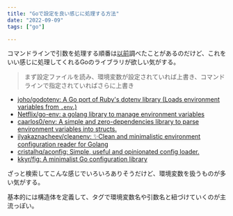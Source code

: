 ```yaml
---
title: "Goで設定を良い感じに処理する方法"
date: "2022-09-09"
tags: ["go"]

---
```


コマンドラインで引数を処理する順番は[以前](../../2021/01/11_settings/)調べたことがあるのだけど、これをいい感じに処理してくれるGoのライブラリが欲しい気がする。

> まず設定ファイルを読み、環境変数が設定されていれば上書き、コマンドラインで指定されていればさらに上書き

- [joho/godotenv: A Go port of Ruby's dotenv library (Loads environment variables from `.env`.)](https://github.com/joho/godotenv)
- [Netflix/go-env: a golang library to manage environment variables](https://github.com/Netflix/go-env)
- [caarlos0/env: A simple and zero-dependencies library to parse environment variables into structs.](https://github.com/caarlos0/env)
- [ilyakaznacheev/cleanenv: ✨Clean and minimalistic environment configuration reader for Golang](https://github.com/ilyakaznacheev/cleanenv)
- [cristalhq/aconfig: Simple, useful and opinionated config loader.](https://github.com/cristalhq/aconfig)
- [kkyr/fig: A minimalist Go configuration library](https://github.com/kkyr/fig)

ざっと検索してこんな感じでいろいろありそうだけど、環境変数を扱うものが多い気がする。

基本的には構造体を定義して、タグで環境変数名や引数名と紐づけていくのが主流っぽい。
